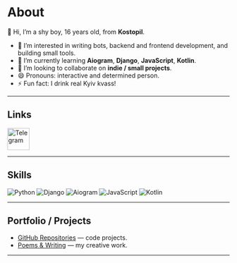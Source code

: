 # About

👋 Hi, I’m a shy boy, 16 years old, from **Kostopil**.

- 👀 I’m interested in writing bots, backend and frontend development, and building small tools.  
- 🌱 I’m currently learning **Aiogram**, **Django**, **JavaScript**, **Kotlin**.  
- 💞️ I’m looking to collaborate on **indie / small projects**.  
- 😄 Pronouns: interactive and determined person.  
- ⚡ Fun fact: I drink real Kyiv kvass!

---

## Links

<div style="display: flex; align-items: center; gap: 15px;">
    <a href="https://t.me/nobody_from_nothing" target="_blank" style="text-decoration: none;">
        <img src="https://github.com/user-attachments/assets/abcb4347-8ea1-4e05-b56e-4d9b513b2c58" alt="Telegram" width="50">
    </a>
</div>

---

## Skills

![Python](https://img.shields.io/badge/Python-3.11-blue?style=for-the-badge)
![Django](https://img.shields.io/badge/Django-4.2-green?style=for-the-badge)
![Aiogram](https://img.shields.io/badge/Aiogram-3.1-purple?style=for-the-badge)
![JavaScript](https://img.shields.io/badge/JavaScript-ES6-yellow?style=for-the-badge)
![Kotlin](https://img.shields.io/badge/Kotlin-1.9-orange?style=for-the-badge)

---

## Portfolio / Projects

- [GitHub Repositories](https://github.com/herochkanya) — code projects.  
- [Poems & Writing](https://www.notion.so/2165bd025eaf80efbed3f29c7bfbc51f?source=copy_link) — my creative work.  

---


